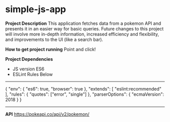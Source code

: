 # simple-js-app

**Project Description**
This application fetches data from a pokemon API and presents it in an easier way for basic queries. Future changes to this project will involve more in-depth information, increased efficiency and flexibility, and improvements to the UI (like a search bar).

**How to get project running**
Point and click!

**Project Dependencies**
- JS version ES6
- ESLint Rules Below
********************************************************************************
{
  "env": {
      "es6": true,
      "browser": true
  },
  "extends": [
      "eslint:recommended"
  ],
  "rules": {
      "quotes": ["error", "single"]
  },
  "parserOptions": {
    "ecmaVersion": 2018
  }
}
********************************************************************************

**API**
https://pokeapi.co/api/v2/pokemon/